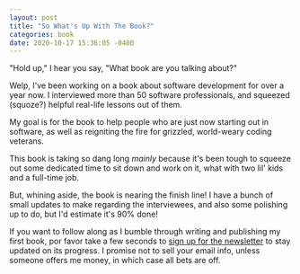 ```yaml
---
layout: post
title: "So What's Up With The Book?"
categories: book
date: 2020-10-17 15:36:05 -0400
---
```


"Hold up," I hear you say, "What book are you talking about?"

Welp, I've been working on a book about software development for over a year now. I interviewed more than 50 software professionals, and squeezed (squoze?) helpful real-life lessons out of them.

My goal is for the book to help people who are just now starting out in software, as well as reigniting the fire for grizzled, world-weary coding veterans.

This book is taking so dang long _mainly_ because it's been tough to squeeze out some dedicated time to sit down and work on it, what with two lil' kids and a full-time job.

But, whining aside, the book is nearing the finish line! I have a bunch of small updates to make regarding the interviewees, and also some polishing up to do, but I'd estimate it's 90% done!

If you want to follow along as I bumble through writing and publishing my first book, por favor take a few seconds to [sign up for the newsletter][book-news] to stay updated on its progress. I promise not to sell your email info, unless someone offers me money, in which case all bets are off.

[book-news]: https://docs.google.com/forms/d/e/1FAIpQLSdSHAza-dYgLOqR20o_hwcTtbd1o4d2d5-0wM8Ssadpnh7hBQ/viewform